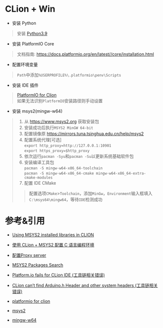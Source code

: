 # CLion + Win

- 安装 Python

> 安装 [Python3.9](https://www.python.org/downloads)

- 安装 PlatformIO Core

> 文档指南: https://docs.platformio.org/en/latest//core/installation.html

- 配置环境变量

> `Path`中添加`%USERPROFILE%\.platformio\penv\Scripts`

- 安装 IDE 插件

> [PlatformIO for Clion](https://plugins.jetbrains.com/plugin/13922-platformio-for-clion)  
> 如果无法识别`PlatformIO`安装路径则手动设置  

- 安装 msys2(mingw-w64)

> 1. 从 https://www.msys2.org 获取安装包  
> 2. 安装成功后执行`MSYS2 MinGW 64-bit`  
> 3. 配置镜像原 https://mirrors.tuna.tsinghua.edu.cn/help/msys2
> 4. 配置系统代理[可选]  
    `export http_proxy=http://127.0.0.1:10901`  
    `export https_proxy=$http_proxy`  
> 4. 依次运行`pacman -Syu`和`pacman -Su`以更新系统基础软件包
> 5. 安装编译工具包  
    `pacman -S mingw-w64-x86_64-toolchain`  
    `pacman -S mingw-w64-x86_64-cmake mingw-w64-x86_64-extra-cmake-modules`  
> 6. 配置 IDE CMake  
> >  配置选项`CMake`>`Toolchain`，添加`MinGw`，`Environment`输入框填入`C:\msys64\mingw64`，等待`IDE`检测成功


# 参考&引用

- [Using MSYS2 installed libraries in CLION](https://stackoverflow.com/questions/43290521/using-msys2-installed-libraries-in-clion)
- [使用 CLion + MSYS2 配置 C 语言编程环境](https://zhuanlan.zhihu.com/p/37908498)
- [配置Proxy server](https://wiki.archlinux.org/title/Proxy_server_(%E7%AE%80%E4%BD%93%E4%B8%AD%E6%96%87))
- [MSYS2 Packages Search](https://packages.msys2.org/queue)
- [Platform.io fails for CLion IDE \(工具链相关错误\)](https://github.com/espressif/arduino-esp32/issues/3748)
- [CLion can’t find Arduino.h Header and other system headers \(工具链相关错误\)](https://community.platformio.org/t/clion-cant-find-arduino-h-header-and-other-system-headers/14961/16)

- [platformio for clion](https://docs.platformio.org/en/latest/integration/ide/clion.html)

- [msys2](https://www.msys2.org/)
- [mingw-w64](http://mingw-w64.org/doku.php/download)